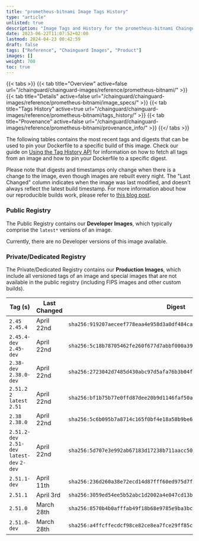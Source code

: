 ```yaml
---
title: "prometheus-bitnami Image Tags History"
type: "article"
unlisted: true
description: "Image Tags and History for the prometheus-bitnami Chainguard Image"
date: 2023-06-22T11:07:52+02:00
lastmod: 2024-04-23 00:42:59
draft: false
tags: ["Reference", "Chainguard Images", "Product"]
images: []
weight: 700
toc: true
---
```


{{< tabs >}}
{{< tab title="Overview" active=false url="/chainguard/chainguard-images/reference/prometheus-bitnami/" >}}
{{< tab title="Details" active=false url="/chainguard/chainguard-images/reference/prometheus-bitnami/image_specs/" >}}
{{< tab title="Tags History" active=true url="/chainguard/chainguard-images/reference/prometheus-bitnami/tags_history/" >}}
{{< tab title="Provenance" active=false url="/chainguard/chainguard-images/reference/prometheus-bitnami/provenance_info/" >}}
{{</ tabs >}}

The following tables contains the most recent tags and digests that can be used to pin your Dockerfile to a specific build of this image. Check our guide on [Using the Tag History API](/chainguard/chainguard-images/using-the-tag-history-api/) for information on how to fetch all tags from an image and how to pin your Dockerfile to a specific digest.

Please note that digests and timestamps only change when there is a change to the image, even though images are rebuilt every night. The "Last Changed" column indicates when the image was last modified, and doesn't always reflect the latest build timestamp. For more information about how our reproducible builds work, please refer to [this blog post](https://www.chainguard.dev/unchained/reproducing-chainguards-reproducible-image-builds).

### Public Registry
The Public Registry contains our **Developer Images**, which typically comprise the `latest*` versions of an image.

Currently, there are no Developer versions of this image available.

### Private/Dedicated Registry
The Private/Dedicated Registry contains our **Production Images**, which include all versioned tags of an image and special images that are not available in the public registry (including FIPS images and other custom builds).

| Tag (s)                                       | Last Changed | Digest                                                                    |
|-----------------------------------------------|--------------|---------------------------------------------------------------------------|
|  `2.45` `2.45.4`                              | April 22nd   | `sha256:919207aeceef778eaa4e958d3a0df484caa27a788bfced6e02fdc4c6d4d39c73` |
|  `2.45.4-dev` `2.45-dev`                      | April 22nd   | `sha256:5c18b78705462fe260f677d7abbf000a394a0a901dafa48b9d4f3e60a3e079aa` |
|  `2.38-dev` `2.38.0-dev`                      | April 22nd   | `sha256:2723042d7485d430abc97d5afa76b3b04f9cda32602ccbc450ebb7e0f1e440df` |
|  `2.51.2` `2` `latest` `2.51`                 | April 22nd   | `sha256:bf1b75b77e0ffd87dee20b9d1146faf50add9a352a903bde98df821222436d1c` |
|  `2.38` `2.38.0`                              | April 22nd   | `sha256:5c6b095b7a8714c165f0bf4e18a58b9be61adadb364b0207ff3d2a36efd3adcc` |
|  `2.51.2-dev` `2.51-dev` `latest-dev` `2-dev` | April 22nd   | `sha256:5d707e3e992ab67183d17238b711aacc501564a1fdbd915997a6b51a9c4f8a8e` |
|  `2.51.1-dev`                                 | April 11th   | `sha256:236d260a38e72ecd14d87fff60ed975d7f7448f084de6cb70b6e9bd478cf50bc` |
|  `2.51.1`                                     | April 3rd    | `sha256:3059ed54ee5b52abc1d2002a4e047cd13b1d08974d7b655623ac03966ba2c4a2` |
|  `2.51.0`                                     | March 28th   | `sha256:8570b4b0afffab49f18b68e9785e9ba3bc79bc179735b7b5a76d3a731707cb0a` |
|  `2.51.0-dev`                                 | March 28th   | `sha256:a4ffcffecdcf98ce82ce8ea7fce29ff85ca1816975b56317e5d13c34aad8bb0f` |

